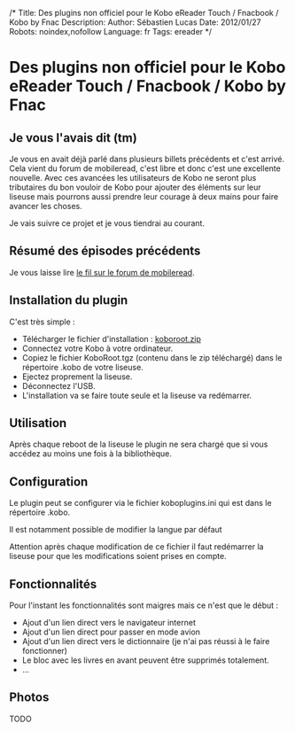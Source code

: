 /*
Title: Des plugins non officiel pour le Kobo eReader Touch / Fnacbook / Kobo by Fnac
Description: 
Author: Sébastien Lucas
Date: 2012/01/27
Robots: noindex,nofollow
Language: fr
Tags: ereader
*/
# Des plugins non officiel pour le Kobo eReader Touch / Fnacbook / Kobo by Fnac

## Je vous l'avais dit (tm)
Je vous en avait déjà parlé dans plusieurs billets précédents et c'est arrivé. Cela vient du forum de mobileread, c'est libre et donc c'est une excellente nouvelle. Avec ces avancées les utilisateurs de Kobo ne seront plus tributaires du bon vouloir de Kobo pour ajouter des éléments sur leur liseuse mais pourrons aussi prendre leur courage à deux mains pour faire avancer les choses.

Je vais suivre ce projet et je vous tiendrai au courant.


## Résumé des épisodes précédents

Je vous laisse lire [le fil sur le forum de mobileread](http://www.mobileread.com/forums/showthread.php?t=163997).
## Installation du plugin

C'est très simple :
*	Télécharger le fichier d'installation : [koboroot.zip](/blog/koboroot.zip) 
*	Connectez votre Kobo à votre ordinateur.
*	Copiez le fichier KoboRoot.tgz (contenu dans le zip téléchargé) dans le répertoire .kobo de votre liseuse.
*	Ejectez proprement la liseuse.
*	Déconnectez l'USB.
*	L'installation va se faire toute seule et la liseuse va redémarrer.
## Utilisation

Après chaque reboot de la liseuse le plugin ne sera chargé que si vous accédez au moins une fois à la bibliothèque.
## Configuration

Le plugin peut se configurer via le fichier koboplugins.ini qui est dans le répertoire .kobo.

Il est notamment possible de modifier la langue par défaut

Attention après chaque modification de ce fichier il faut redémarrer la liseuse pour que les modifications soient prises en compte.
## Fonctionnalités

Pour l'instant les fonctionnalités sont maigres mais ce n'est que le début :
*	Ajout d'un lien direct vers le navigateur internet
*	Ajout d'un lien direct pour passer en mode avion
*	Ajout d'un lien direct vers le dictionnaire (je n'ai pas réussi à le faire fonctionner)
*	Le bloc avec les livres en avant peuvent être supprimés totalement.
*	...
## Photos

TODO

